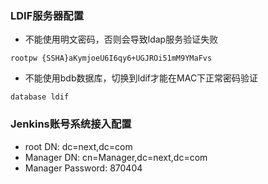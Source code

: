 ### LDIF服务器配置
+ 不能使用明文密码，否则会导致ldap服务验证失败

```
rootpw {SSHA}aKymjoeU6I6qy6+UGJROi51mM9YMaFvs
```

+ 不能使用bdb数据库，切换到ldif才能在MAC下正常密码验证

```
database ldif
```

### Jenkins账号系统接入配置

+ root DN: dc=next,dc=com
+ Manager DN: cn=Manager,dc=next,dc=com
+ Manager Password: 870404
